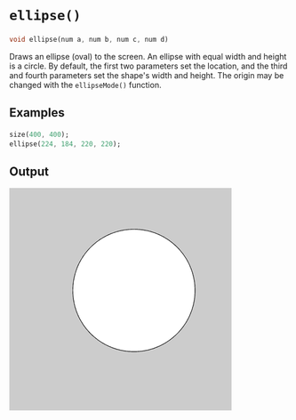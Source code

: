 # `ellipse()`

```dart
void ellipse(num a, num b, num c, num d)
```

Draws an ellipse (oval) to the screen. An ellipse with equal width and height is a circle. By default, the first two parameters set the location, and the third and fourth parameters set the shape's width and height. The origin may be changed with the `ellipseMode()` function.

## Examples

```dart
size(400, 400);
ellipse(224, 184, 220, 220);
```

## Output

<img src="/_images/ellipse_1.png" width="400" height="400" />

